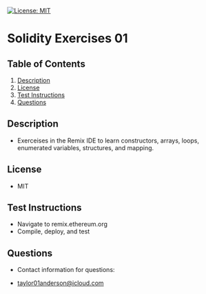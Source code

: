 [![License: MIT](https://img.shields.io/badge/License-MIT-yellow.svg)](https://opensource.org/licenses/MIT)

# Solidity Exercises 01

## Table of Contents

1. [Description](#description)
2. [License](#license)
3. [Test Instructions](#test-instructions)
4. [Questions](#questions)

## Description

- Exerceises in the Remix IDE to learn constructors, arrays, loops, enumerated variables, structures, and mapping. 

## License

- MIT

## Test Instructions

- Navigate to remix.ethereum.org
- Compile, deploy, and test

## Questions

- Contact information for questions:

- taylor01anderson@icloud.com
